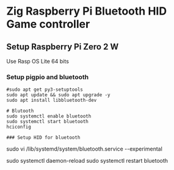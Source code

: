 # Zig Raspberry Pi Bluetooth HID Game controller

## Setup Raspberry Pi Zero 2 W

Use Rasp OS Lite 64 bits

### Setup pigpio and bluetooth

```
#sudo apt get py3-setuptools
sudo apt update && sudo apt upgrade -y
sudo apt install libbluetooth-dev

# Blutooth
sudo systemctl enable bluetooth
sudo systemctl start bluetooth
hciconfig

### Setup HID for bluetooth

```

sudo vi /lib/systemd/system/bluetooth.service
--experimental

sudo systemctl daemon-reload
sudo systemctl restart bluetooth

```

```
